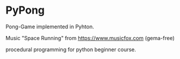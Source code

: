 # PyPong
Pong-Game implemented in Pyhton.

Music "Space Running" from https://www.musicfox.com (gema-free)

procedural programming for python beginner course.
